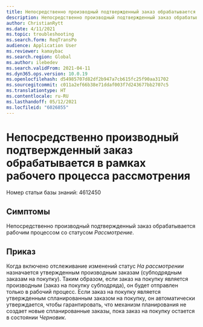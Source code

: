 ```yaml
---
title: Непосредственно производный подтвержденный заказ обрабатывается в рамках рабочего процесса рассмотрения
description: Непосредственно производный подтвержденный заказ обрабатывается рабочим процессом со статусом "рассмотрение".
author: ChristianRytt
ms.date: 4/11/2021
ms.topic: troubleshooting
ms.search.form: ReqTransPo
audience: Application User
ms.reviewer: kamaybac
ms.search.region: Global
ms.author: ilebedev
ms.search.validFrom: 2021-04-11
ms.dyn365.ops.version: 10.0.19
ms.openlocfilehash: d54985707d82df2b947a7cb615fc25f90aa31702
ms.sourcegitcommit: c011a2ef66b38e71ddaf003f7d243677bb2707c5
ms.translationtype: HT
ms.contentlocale: ru-RU
ms.lasthandoff: 05/12/2021
ms.locfileid: "6026855"
---
```

# <a name="directly-derived-firmed-orders-are-processed-by-an-in-review-workflow"></a>Непосредственно производный подтвержденный заказ обрабатывается в рамках рабочего процесса рассмотрения

Номер статьи базы знаний: 4612450

## <a name="symptoms"></a>Симптомы

Непосредственно производный подтвержденный заказ обрабатывается рабочим процессом со статусом *Рассмотрение*.

## <a name="resolution"></a>Приказ

Когда включено отслеживание изменений статус *На рассмотрении* назначается утвержденным производным заказам (субподрядным заказам на покупку). Таким образом, если заказ на покупку является производным (заказ на покупку субподряда), он будет отправлен только в рабочий процесс. Если заказ на покупку является утвержденным спланированным заказом на покупку, он автоматически утверждается, чтобы гарантировать, что механизм планирования не создает новые спланированные заказы, пока заказ на покупку остается в состоянии *Черновик*.

